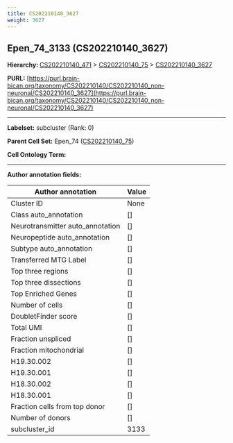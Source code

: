 ```yaml
---
title: CS202210140_3627
weight: 3627
---
```

## Epen_74_3133 (CS202210140_3627)
<b>Hierarchy: </b>
[CS202210140_471](../CS202210140_471) >
[CS202210140_75](../CS202210140_75) >
[CS202210140_3627](../CS202210140_3627)

**PURL:** [https://purl.brain-bican.org/taxonomy/CS202210140/CS202210140_non-neuronal/CS202210140_3627](https://purl.brain-bican.org/taxonomy/CS202210140/CS202210140_non-neuronal/CS202210140_3627)

---


**Labelset:** subcluster (Rank: 0)

**Parent Cell Set:** Epen_74 ([CS202210140_75](../CS202210140_75))



**Cell Ontology Term:** 

[MARKER GENES.]: #


---

[TRANSFERRED ANNOTATIONS.]: #


[AUTHOR ANNOTATION FIELDS.]: #


**Author annotation fields:**

| Author annotation | Value |
|-------------------|-------|
|Cluster ID|None|
|Class auto_annotation|[]|
|Neurotransmitter auto_annotation|[]|
|Neuropeptide auto_annotation|[]|
|Subtype auto_annotation|[]|
|Transferred MTG Label|[]|
|Top three regions|[]|
|Top three dissections|[]|
|Top Enriched Genes|[]|
|Number of cells|[]|
|DoubletFinder score|[]|
|Total UMI|[]|
|Fraction unspliced|[]|
|Fraction mitochondrial|[]|
|H19.30.002|[]|
|H19.30.001|[]|
|H18.30.002|[]|
|H18.30.001|[]|
|Fraction cells from top donor|[]|
|Number of donors|[]|
|subcluster_id|3133|
